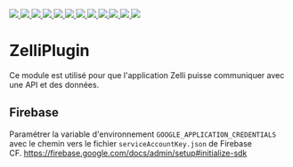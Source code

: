 <p>
  <a href="https://app.travis-ci.com/github/departement-loire-atlantique/jZelli">
    <img src="https://api.travis-ci.com/departement-loire-atlantique/jZelli.svg?branch=master" />
  </a>
  <a href="https://sonarcloud.io/organizations/departement-loire-atlantique">
    <img src="https://sonarcloud.io/api/project_badges/measure?project=departement-loire-atlantique_jZelli&metric=ncloc" />
    <img src="https://sonarcloud.io/api/project_badges/measure?project=departement-loire-atlantique_jZelli&metric=bugs" />
    <img src="https://sonarcloud.io/api/project_badges/measure?project=departement-loire-atlantique_jZelli&metric=code_smells" />
    <img src="https://sonarcloud.io/api/project_badges/measure?project=departement-loire-atlantique_jZelli&metric=coverage" />
    <img src="https://sonarcloud.io/api/project_badges/measure?project=departement-loire-atlantique_jZelli&metric=duplicated_lines_density" />
    <img src="https://sonarcloud.io/api/project_badges/measure?project=departement-loire-atlantique_jZelli&metric=sqale_rating" />
    <img src="https://sonarcloud.io/api/project_badges/measure?project=departement-loire-atlantique_jZelli&metric=alert_status" />
    <img src="https://sonarcloud.io/api/project_badges/measure?project=departement-loire-atlantique_jZelli&metric=reliability_rating" />
    <img src="https://sonarcloud.io/api/project_badges/measure?project=departement-loire-atlantique_jZelli&metric=security_rating" />
    <img src="https://sonarcloud.io/api/project_badges/measure?project=departement-loire-atlantique_jZelli&metric=sqale_index" />
    <img src="https://sonarcloud.io/api/project_badges/measure?project=departement-loire-atlantique_jZelli&metric=vulnerabilities" />
    </a>
</p>

# ZelliPlugin

Ce module est utilisé pour que l'application Zelli puisse communiquer avec une API et des données.

## Firebase

Paramétrer la variable d'environnement `GOOGLE_APPLICATION_CREDENTIALS` avec le chemin vers le fichier `serviceAccountKey.json` de Firebase  
CF. https://firebase.google.com/docs/admin/setup#initialize-sdk
